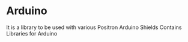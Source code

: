 # Arduino
It is a library to be used with various Positron Arduino Shields
Contains Libraries for Arduino
